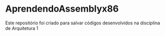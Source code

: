 # AprendendoAssemblyx86
Este repositório foi criado para salvar códigos desenvolvidos na disciplina de Arquitetura 1
